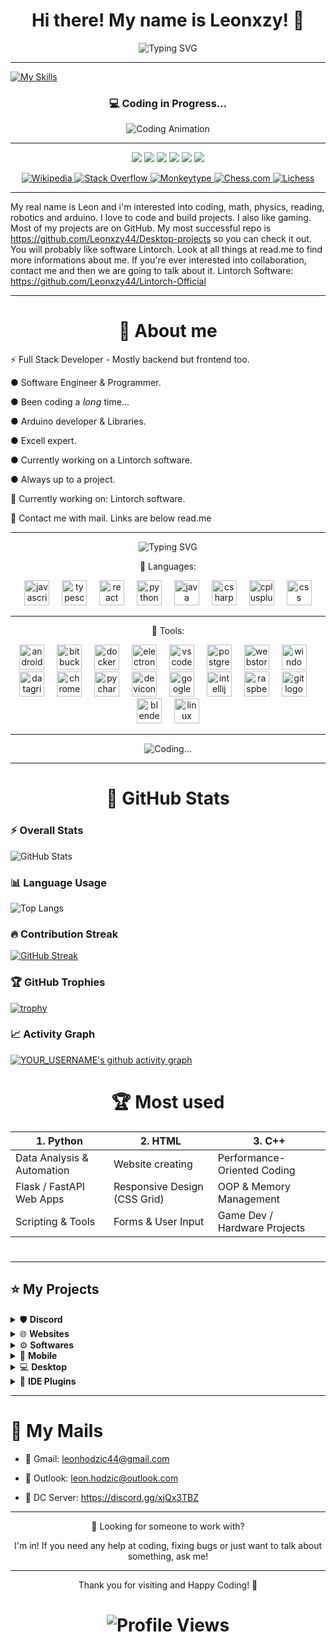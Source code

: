 <h1 align="center">Hi there! My name is Leonxzy! 👋 </h1>



<p align="center">
  <img src="https://readme-typing-svg.herokuapp.com?font=Fira+Code&size=25&pause=1000&color=1E90FF&center=true&vCenter=true&width=500&lines=%E2%80%8BSoftware+Developer+%7C+Programmer;%E2%80%8BOpen+Source+Enthusiast;%E2%80%8BTech+Explorer+%7C+Robotics" alt="Typing SVG" />
</p>

---
[![My Skills](https://i.icoziv.workers.dev/icons?i=java,js,python,cpp,csharp,html&theme=dark)](https://i.icoziv.workers.dev)



<div align="center">

### 💻 Coding in Progress...

![Coding Animation](https://media.giphy.com/media/qgQUggAC3Pfv687qPC/giphy.gif)

</div>

---


<p align="center">
  <a href="https://youtube.com/"><img src="https://img.shields.io/badge/YouTube-000?style=for-the-badge&logo=youtube&logoColor=00bfff" /></a>
  <a href="https://linkedin.com/"><img src="https://img.shields.io/badge/LinkedIn-000?style=for-the-badge&logo=linkedin&logoColor=00bfff" /></a>
  <a href="https://x.com/LeonxzyDEV"><img src="https://img.shields.io/badge/X-000?style=for-the-badge&logo=x&logoColor=00bfff" /></a>
  <a href="https://discord.com/channels/@lilcoder"><img src="https://img.shields.io/badge/Discord-000?style=for-the-badge&logo=discord&logoColor=00bfff" /></a>
  <a href="https://dev.to/"><img src="https://img.shields.io/badge/DEV.to-000?style=for-the-badge&logo=devdotto&logoColor=00bfff" /></a>
  <a href="https://ko-fi.com/"><img src="https://img.shields.io/badge/Ko--fi-000?style=for-the-badge&logo=kofi&logoColor=00bfff" /></a>




  <div align="center">

  <!-- Wikipedia -->
  <a href="https://en.wikipedia.org/wiki/Special:Contributions/Leon_Hodzic" target="_blank">
    <img src="https://img.shields.io/badge/WIKIPEDIA-000000?style=for-the-badge&logo=wikipedia&logoColor=00BFFF" alt="Wikipedia"/>
  </a>

  <!-- Stack Overflow -->
  <a href="https://stackoverflow.com/users/30537744/leonxzythedev" target="_blank">
    <img src="https://img.shields.io/badge/STACK_OVERFLOW-000000?style=for-the-badge&logo=stackoverflow&logoColor=00BFFF" alt="Stack Overflow"/>
  </a>

  <!-- Monkeytype -->
  <a href="https://monkeytype.com/Leonxzy" target="_blank">
    <img src="https://img.shields.io/badge/MONKEYTYPE-000000?style=for-the-badge&logo=monkeytype&logoColor=00BFFF" alt="Monkeytype"/>
  </a>

  <!-- Chess.com -->
  <a href="https://www.chess.com/member/leonxzy44" target="_blank">
    <img src="https://img.shields.io/badge/CHESS.COM-000000?style=for-the-badge&logo=chessdotcom&logoColor=00BFFF" alt="Chess.com"/>
  </a>

  <!-- Lichess -->
  <a href="https://lichess.org/@/LeonxzyChess" target="_blank">
    <img src="https://img.shields.io/badge/LICHESS-000000?style=for-the-badge&logo=lichess&logoColor=00BFFF" alt="Lichess"/>
  </a>

</div>

</p>

---






</p>

My real name is Leon and i'm interested into coding, math, physics, reading, robotics and arduino. I love to code and build projects. I also like gaming. Most of my projects are on GitHub. My most successful repo is https://github.com/Leonxzy44/Desktop-projects so you can check it out. You will probably like software Lintorch. Look at all things at read.me to find more informations about me. If you're ever interested into collaboration, contact me and then we are going to talk about it. Lintorch Software: https://github.com/Leonxzy44/Lintorch-Official

---
<h1 align="center">🚀 About me </h1>

<p align="center">

⚡ Full Stack Developer - Mostly backend but frontend too.

● Software Engineer & Programmer.

● Been coding a 𝘭𝘰𝘯𝘨 time...

● Arduino developer & Libraries.

● Excell expert.

● Currently working on a Lintorch software.

● Always up to a project.

💼 Currently working on: Lintorch software.

📧 Contact me with mail. Links are below read.me

</p>

---

<p align="center">
  <img src="https://readme-typing-svg.herokuapp.com?font=Cascadia+Code&size=25&pause=1000&color=ADD8E6&center=true&vCenter=true&width=600&lines=Can't+start+coding+without+coffee...;Coding+every+day;Mostly+coding+in+Python;Always+Learning" alt="Typing SVG" />
</p>



<p align="center">
  🧠 Languages:
<div align="center">
  <img src="https://cdn.jsdelivr.net/gh/devicons/devicon/icons/javascript/javascript-original.svg" height="40" alt="javascript logo"  />
  <img width="12" />
  <img src="https://cdn.jsdelivr.net/gh/devicons/devicon/icons/typescript/typescript-original.svg" height="40" alt="typescript logo"  />
  <img width="12" />
  <img src="https://cdn.jsdelivr.net/gh/devicons/devicon/icons/react/react-original.svg" height="40" alt="react logo"  />
  <img width="12" />
  <img src="https://cdn.jsdelivr.net/gh/devicons/devicon/icons/python/python-original.svg" height="40" alt="python logo"  />
  <img width="12" />
  <img src="https://cdn.jsdelivr.net/gh/devicons/devicon/icons/java/java-original.svg" height="40" alt="java logo"  />
  <img width="12" />
  <img src="https://cdn.jsdelivr.net/gh/devicons/devicon/icons/csharp/csharp-original.svg" height="40" alt="csharp logo"  />
  <img width="12" />
  <img src="https://cdn.jsdelivr.net/gh/devicons/devicon/icons/cplusplus/cplusplus-original.svg" height="40" alt="cplusplus logo"  />
   <img width="12" />
  <img src="https://cdn.jsdelivr.net/gh/devicons/devicon/icons/css3/css3-original.svg" height="40" alt="css logo"  />
</div>

---

<p align="center">
 📖 Tools:

<div align="center">
  <img src="https://cdn.jsdelivr.net/gh/devicons/devicon/icons/androidstudio/androidstudio-original.svg" height="40" alt="androidstudio logo"  />
  <img width="12" />
  <img src="https://cdn.jsdelivr.net/gh/devicons/devicon/icons/bitbucket/bitbucket-original.svg" height="40" alt="bitbucket logo"  />
  <img width="12" />
  <img src="https://cdn.jsdelivr.net/gh/devicons/devicon/icons/docker/docker-original.svg" height="40" alt="docker logo"  />
  <img width="12" />
  <img src="https://cdn.jsdelivr.net/gh/devicons/devicon/icons/electron/electron-original.svg" height="40" alt="electron logo"  />
  <img width="12" />
  <img src="https://cdn.jsdelivr.net/gh/devicons/devicon/icons/vscode/vscode-original.svg" height="40" alt="vscode logo"  />
  <img width="12" />
  <img src="https://cdn.jsdelivr.net/gh/devicons/devicon/icons/postgresql/postgresql-original.svg" height="40" alt="postgresql logo"  />
  <img width="12" />
  <img src="https://cdn.jsdelivr.net/gh/devicons/devicon/icons/webstorm/webstorm-original.svg" height="40" alt="webstorm logo"  />
  <img width="12" />
  <img src="https://cdn.jsdelivr.net/gh/devicons/devicon/icons/windows8/windows8-original.svg" height="40" alt="windows8 logo"  />
  <img width="12" />
  <img src="https://cdn.jsdelivr.net/gh/devicons/devicon/icons/datagrip/datagrip-original.svg" height="40" alt="datagrip logo"  />
  <img width="12" />
  <img src="https://cdn.jsdelivr.net/gh/devicons/devicon/icons/chrome/chrome-original.svg" height="40" alt="chrome logo"  />
  <img width="12" />
  <img src="https://cdn.jsdelivr.net/gh/devicons/devicon/icons/pycharm/pycharm-original.svg" height="40" alt="pycharm logo"  />
  <img width="12" />
  <img src="https://cdn.jsdelivr.net/gh/devicons/devicon/icons/devicon/devicon-original.svg" height="40" alt="devicon logo"  />
  <img width="12" />
  <img src="https://cdn.jsdelivr.net/gh/devicons/devicon/icons/googlecloud/googlecloud-original.svg" height="40" alt="googlecloud logo"  />
  <img width="12" />
  <img src="https://cdn.jsdelivr.net/gh/devicons/devicon/icons/intellij/intellij-original.svg" height="40" alt="intellij logo"  />
  <img width="12" />
  <img src="https://cdn.jsdelivr.net/gh/devicons/devicon/icons/raspberrypi/raspberrypi-original.svg" height="40" alt="raspberrypi logo"  />
  <img width="12" />
  <img src="https://cdn.jsdelivr.net/gh/devicons/devicon/icons/git/git-original.svg" height="40" alt="git logo"  />
  <img width="12" />
  <img src="https://cdn.jsdelivr.net/gh/devicons/devicon/icons/blender/blender-original.svg" height="40" alt="blender logo"  />
  <img width="12" />
  <img src="https://cdn.jsdelivr.net/gh/devicons/devicon/icons/linux/linux-original.svg" height="40" alt="linux logo"  />
  
</div>
</p>

---
<div align="center">
  
![Coding...](https://media1.tenor.com/m/kxiro8Eecb8AAAAd/coding.gif)

</div>

---
<h1 align="center">🌟 GitHub Stats </h1>


### ⚡ Overall Stats
![GitHub Stats](https://github-readme-stats.vercel.app/api?username=Leonxzy44&show_icons=true&theme=tokyonight&hide_border=true&count_private=true)



### 📊 Language Usage
![Top Langs](https://github-readme-stats.vercel.app/api/top-langs/?username=Leonxzy44&layout=compact&theme=tokyonight&hide_border=true)



### 🔥 Contribution Streak
[![GitHub Streak](https://streak-stats.demolab.com?user=Leonxzy44&theme=tokyonight&hide_border=true)](https://git.io/streak-stats)



### 🏆 GitHub Trophies
[![trophy](https://github-profile-trophy.vercel.app/?username=Leonxzy44&theme=tokyonight&no-frame=true&margin-w=15&margin-h=15)](https://github.com/ryo-ma/github-profile-trophy)



### 📈 Activity Graph
[![YOUR_USERNAME's github activity graph](https://github-readme-activity-graph.vercel.app/graph?username=Leonxzy44&theme=tokyo-night&hide_border=true)](https://github.com/ashutosh00710/github-readme-activity-graph)





<h1 align="center">🏆 Most used </h1

<h1 align="center">

<div align="center">  <table>   <thead>     <tr>       <th>1. <strong>Python</strong></th>       <th>2. <strong>HTML</strong></th>       <th>3. <strong>C++</strong></th>     </tr>   </thead>   <tbody>     <tr>       <td>Data Analysis & Automation</td>       <td>Website creating</td>       <td>Performance-Oriented Coding</td>     </tr>     <tr>       <td>Flask / FastAPI Web Apps</td>       <td>Responsive Design (CSS Grid)</td>       <td>OOP & Memory Management</td>     </tr>     <tr>       <td>Scripting & Tools</td>       <td>Forms & User Input</td>       <td>Game Dev / Hardware Projects</td>     </tr>   </tbody> </table>  </div>

 <h1>

 ---
 ## ⭐ My Projects

<details>
  <summary>🛡️ <b>Discord</b></summary>

  - [**ModBot**](https://github.com/YOUR_USERNAME/modbot) — Powerful moderation bot with slash commands & auto-mod.  
  - [**Musicify**](https://github.com/YOUR_USERNAME/musicify) — Music bot powered by Discord.js & Spotify API.

</details>

<details>
  <summary>🌐 <b>Websites</b></summary>

  - [**Portfolio**](https://github.com/YOUR_USERNAME/portfolio) — Personal portfolio built with Next.js + Tailwind CSS.  
  - [**Blogify**](https://github.com/YOUR_USERNAME/blogify) — Static blog engine using Astro & Markdown.

</details>

<details>
  <summary>⚙️ <b>Softwares</b></summary>

  - [**Lintorch™**](https://github.com/Leonxzy44/Lintorch-Official) — Apps stored in a one software. 
  - [**Lindows AIX™**](https://github.com/Leonxzy44/Desktop-projects/tree/main/Lindows%20AIX%E2%84%A2) — Apps stored in a one software (old version).

</details>

<details>
  <summary>📱 <b>Mobile</b></summary>

  - [**FitTrack**](https://github.com/YOUR_USERNAME/fittrack) — Fitness tracking app built with Flutter.  
  - [**QuickNote**](https://github.com/YOUR_USERNAME/quicknote) — Minimal note app with end-to-end encryption.

</details>

<details>
  <summary>💻 <b>Desktop</b></summary>

  - [**Clippy**](https://github.com/YOUR_USERNAME/clippy) — Privacy-focused clipboard manager with sync & encryption *(Rust)*.  
  - [**Termi**](https://github.com/YOUR_USERNAME/termi) — A modern, customizable terminal emulator built with Electron.

</details>

<details>
  <summary>🧩 <b>IDE Plugins</b></summary>

  - [**Arduino Projects**](https://github.com/Leonxzy44/ArduinoProjects) — Arduino projects library.
  - [**Rusty Helper**](https://github.com/YOUR_USERNAME/rusty-helper) — Rust code snippets & lint hints extension.

</details>

---







#   📨 My Mails

-  🤝 Gmail:
leonhodzic44@gmail.com

-  📧 Outlook:              leon.hodzic@outlook.com

-  📡 DC Server:  https://discord.gg/xjQx3TBZ


---
<p align="center">
👤 Looking for someone to work with? 
</p>
<p align="center">
I'm in! If you need any help at coding, fixing bugs or just want to talk about something, ask me!

</p>

---






<p align="center"> Thank you for visiting and Happy Coding! 🌟

<h1 align="center"> 

   ![ Profile Views](https://komarev.com/ghpvc/?username=Leonxzy44&label=VIEWS&color=2f2f2f&style=for-the-badge)

 

   

   

   

  
</h1>


<!---
Leonxzy44/Leonxzy44 is a ✨ special ✨ repository because its `README.md` (this file) appears on your GitHub profile.
You can click the Preview link to take a look at your changes.
--->

